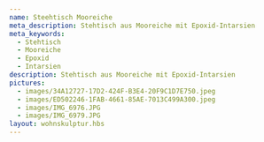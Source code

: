 ```yaml
---
name: Steehtisch Mooreiche
meta_description: Stehtisch aus Mooreiche mit Epoxid-Intarsien
meta_keywords:
  - Stehtisch
  - Mooreiche
  - Epoxid
  - Intarsien
description: Stehtisch aus Mooreiche mit Epoxid-Intarsien
pictures:
  - images/34A12727-17D2-424F-B3E4-20F9C1D7E750.jpeg
  - images/ED502246-1FAB-4661-85AE-7013C499A300.jpeg
  - images/IMG_6976.JPG
  - images/IMG_6979.JPG
layout: wohnskulptur.hbs
---
```

